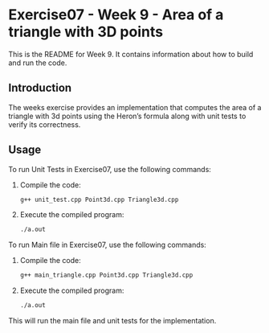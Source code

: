 # Exercise07 - Week 9 - Area of a triangle with 3D points

This is the README for Week 9. It contains information about how to build and run the code.

## Introduction

The weeks exercise provides an implementation that computes the area of a triangle with 3d points using the Heron’s formula along with unit tests to verify its correctness.

## Usage

To run Unit Tests in Exercise07, use the following commands:

1. Compile the code:

    ```bash
    g++ unit_test.cpp Point3d.cpp Triangle3d.cpp
    ```

2. Execute the compiled program:

    ```bash
    ./a.out
    ```

To run Main file in Exercise07, use the following commands:

1. Compile the code:

    ```bash
    g++ main_triangle.cpp Point3d.cpp Triangle3d.cpp
    ```

2. Execute the compiled program:

    ```bash
    ./a.out
    ```
   
This will run the main file and unit tests for the implementation.

